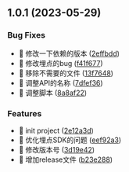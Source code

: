 ## 1.0.1 (2023-05-29)


### Bug Fixes

* 🐛 修改一下依赖的版本 ([2effbdd](https://github.com/sicau-hsuyang/changba-funny/commit/2effbdde3bb48633e691413647ab442b50299921))
* 🐛 修改埋点的bug ([f41f677](https://github.com/sicau-hsuyang/changba-funny/commit/f41f677ca83e79dff69a8752960a7e17de1b6b24))
* 🐛 移除不需要的文件 ([13f7648](https://github.com/sicau-hsuyang/changba-funny/commit/13f764807eed334e3ee10278546788f3bfa52cfa))
* 🐛 调整API的名称 ([7dfef36](https://github.com/sicau-hsuyang/changba-funny/commit/7dfef36a933b14b9a35c5fff5a6800836fabe933))
* 🐛 调整脚本 ([8a8af22](https://github.com/sicau-hsuyang/changba-funny/commit/8a8af221f3353d8b55d116a9ff9d02baf47ccade))


### Features

* 🎸 init project ([2e12a3d](https://github.com/sicau-hsuyang/changba-funny/commit/2e12a3d9d5d6d7967d2fe7f8bbba9c21bd551bea))
* 🎸 优化埋点SDK的问题 ([eef92a3](https://github.com/sicau-hsuyang/changba-funny/commit/eef92a340fc37ac8d33c12323863a642f16ac874))
* 🎸 修改版本号 ([3d19e42](https://github.com/sicau-hsuyang/changba-funny/commit/3d19e42f410271c3d5add03fadc8ff4f887882e4))
* 🎸 增加release文件 ([b23e288](https://github.com/sicau-hsuyang/changba-funny/commit/b23e28844d4d9dfa2c12097884ef4f09dbaa9998))



